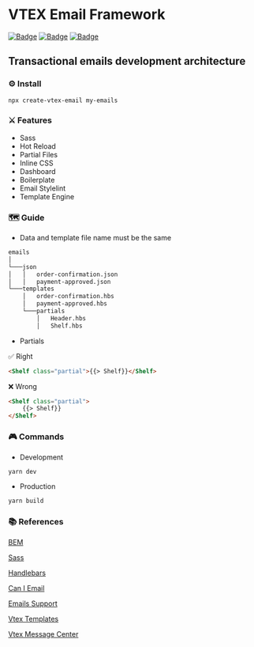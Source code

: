 # VTEX Email Framework

 [![Badge](https://img.shields.io/npm/v/vtex-email-framework?color=%23CB3837&label=package&logo=npm)](https://github.com/CrisFeit/vtex-email-framework) [![Badge](https://img.shields.io/badge/%20yarn->=_1-blue?logo=yarn)](https://classic.yarnpkg.com) [![Badge](https://img.shields.io/badge/%20node.js-%20%3E%3D_14-brightgreen?logo=node.js)](https://nodejs.org)

## Transactional emails development architecture

### :gear: Install

```bash
npx create-vtex-email my-emails
```

### :crossed_swords: Features

* Sass
* Hot Reload
* Partial Files
* Inline CSS
* Dashboard
* Boilerplate
* Email Stylelint
* Template Engine

### :world_map: Guide

* Data and template file name must be the same

```bash
emails
│
└───json
│   │   order-confirmation.json
│   │   payment-approved.json
└───templates
    │   order-confirmation.hbs
    │   payment-approved.hbs
    └───partials
        │   Header.hbs
        │   Shelf.hbs
```

* Partials

:white_check_mark: Right

```html
<Shelf class="partial">{{> Shelf}}</Shelf>
```

:x: Wrong

```html
<Shelf class="partial">
    {{> Shelf}}
</Shelf>
```

### :video_game: Commands

* Development

```bash
yarn dev
```

* Production

```bash
yarn build
```

### :books: References

[BEM](https://www.integralist.co.uk/posts/bem)

[Sass](https://sass-lang.com/guide)

[Handlebars](https://handlebarsjs.com/)  

[Can I Email](https://www.caniemail.com/)

[Emails Support](https://www.campaignmonitor.com/css/)  

[Vtex Templates](https://help.vtex.com/tutorial/list-of-e-mail-templates-in-the-message-center--3g2S2kqBOoSGcCaqMYK2my)  

[Vtex Message Center](https://help.vtex.com/en/tracks/transactional-emails--6IkJwttMw5T84mlY9RifRP/5uvq01BDu6nnDEJpseR1aH)
